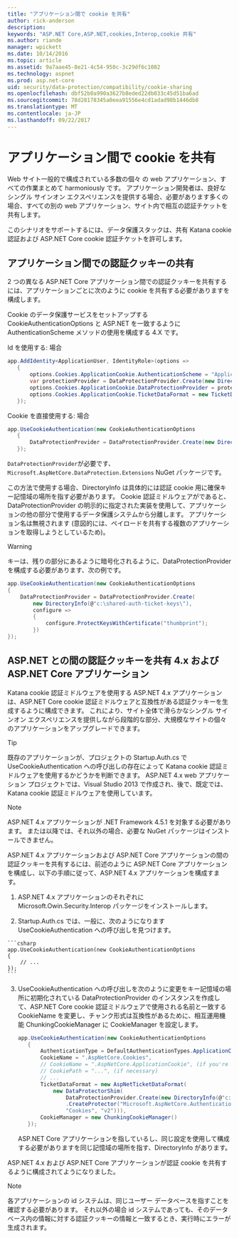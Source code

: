 ```yaml
---
title: "アプリケーション間で cookie を共有"
author: rick-anderson
description: 
keywords: "ASP.NET Core,ASP.NET,cookies,Interop,cookie 共有"
ms.author: riande
manager: wpickett
ms.date: 10/14/2016
ms.topic: article
ms.assetid: 9a7aae45-8e21-4c54-950c-3c29df6c1082
ms.technology: aspnet
ms.prod: asp.net-core
uid: security/data-protection/compatibility/cookie-sharing
ms.openlocfilehash: dbf52b0a990a3627b8eded22db033c45d51ba6ad
ms.sourcegitcommit: 78d28178345a0eea91556e4cd1adad98b1446db8
ms.translationtype: MT
ms.contentlocale: ja-JP
ms.lasthandoff: 09/22/2017
---
```

# <a name="sharing-cookies-between-applications"></a>アプリケーション間で cookie を共有

Web サイト一般的で構成されている多数の個々 の web アプリケーション、すべての作業まとめて harmoniously です。 アプリケーション開発者は、良好なシングル サインオン エクスペリエンスを提供する場合、必要があります多くの場合、すべての別の web アプリケーション、サイト内で相互の認証チケットを共有します。

このシナリオをサポートするには、データ保護スタックは、共有 Katana cookie 認証および ASP.NET Core cookie 認証チケットを許可します。

## <a name="sharing-authentication-cookies-between-applications"></a>アプリケーション間での認証クッキーの共有

2 つの異なる ASP.NET Core アプリケーション間での認証クッキーを共有するには、アプリケーションごとに次のように cookie を共有する必要がありますを構成します。

Cookie のデータ保護サービスをセットアップする CookieAuthenticationOptions と ASP.NET を一致するように AuthenticationScheme メソッドの使用を構成する 4.X です。

Id を使用する: 場合

```csharp
app.AddIdentity<ApplicationUser, IdentityRole>(options =>
   {
       options.Cookies.ApplicationCookie.AuthenticationScheme = "ApplicationCookie";
       var protectionProvider = DataProtectionProvider.Create(new DirectoryInfo(@"c:\shared-auth-ticket-keys\"));
       options.Cookies.ApplicationCookie.DataProtectionProvider = protectionProvider;
       options.Cookies.ApplicationCookie.TicketDataFormat = new TicketDataFormat(protectionProvider.CreateProtector("Microsoft.AspNetCore.Authentication.Cookies.CookieAuthenticationMiddleware", "Cookies", "v2"));
   });
   ```

Cookie を直接使用する: 場合

```csharp
app.UseCookieAuthentication(new CookieAuthenticationOptions
   {
       DataProtectionProvider = DataProtectionProvider.Create(new DirectoryInfo(@"c:\shared-auth-ticket-keys\"))
   });
   ```
   
`DataProtectionProvider`が必要です、 `Microsoft.AspNetCore.DataProtection.Extensions` NuGet パッケージです。

この方法で使用する場合、DirectoryInfo は具体的には認証 cookie 用に確保キー記憶域の場所を指す必要があります。 Cookie 認証ミドルウェアがであると、DataProtectionProvider の明示的に指定された実装を使用して、アプリケーションの他の部分で使用するデータ保護システムから分離します。 アプリケーション名は無視されます (意図的には、ペイロードを共有する複数のアプリケーションを取得しようとしているため)。

>[!WARNING]
>キーは、残りの部分にあるように暗号化されるように、DataProtectionProvider を構成する必要があります、次の例です。
>
>
>  ```csharp
>  app.UseCookieAuthentication(new CookieAuthenticationOptions
>  {
>      DataProtectionProvider = DataProtectionProvider.Create(
>          new DirectoryInfo(@"c:\shared-auth-ticket-keys\"),
>          configure =>
>          {
>              configure.ProtectKeysWithCertificate("thumbprint");
>          })
>  });
>  ```

## <a name="sharing-authentication-cookies-between-aspnet-4x-and-aspnet-core-applications"></a>ASP.NET との間の認証クッキーを共有 4.x および ASP.NET Core アプリケーション

Katana cookie 認証ミドルウェアを使用する ASP.NET 4.x アプリケーションは、ASP.NET Core cookie 認証ミドルウェアと互換性がある認証クッキーを生成するように構成できます。 これにより、サイト全体で滑らかなシングル サインオン エクスペリエンスを提供しながら段階的な部分、大規模なサイトの個々 のアプリケーションをアップグレードできます。

>[!TIP]
> 既存のアプリケーションが、プロジェクトの Startup.Auth.cs で UseCookieAuthentication への呼び出しの存在によって Katana cookie 認証ミドルウェアを使用するかどうかを判断できます。 ASP.NET 4.x web アプリケーション プロジェクトでは、Visual Studio 2013 で作成され、後で、既定では、Katana cookie 認証ミドルウェアを使用しています。

> [!NOTE]
> ASP.NET 4.x アプリケーションが .NET Framework 4.5.1 を対象する必要があります。 または以降では、それ以外の場合、必要な NuGet パッケージはインストールできません。

ASP.NET 4.x アプリケーションおよび ASP.NET Core アプリケーションの間の認証クッキーを共有するには、前述のように ASP.NET Core アプリケーションを構成し、以下の手順に従って、ASP.NET 4.x アプリケーションを構成すます。

1.  ASP.NET 4.x アプリケーションのそれぞれに Microsoft.Owin.Security.Interop パッケージをインストールします。

2.   Startup.Auth.cs では、一般に、次のようになります UseCookieAuthentication への呼び出しを見つけます。

    ```csharp
    app.UseCookieAuthentication(new CookieAuthenticationOptions
    {
        // ...
    });
    ```
    
3.  UseCookieAuthentication への呼び出しを次のように変更をキー記憶域の場所に初期化されている DataProtectionProvider のインスタンスを作成して、ASP.NET Core cookie 認証ミドルウェアで使用される名前と一致する CookieName を変更し、チャンク形式は互換性があるために、相互運用機能 ChunkingCookieManager に CookieManager を設定します。

    ```csharp
    app.UseCookieAuthentication(new CookieAuthenticationOptions
       {
           AuthenticationType = DefaultAuthenticationTypes.ApplicationCookie,
           CookieName = ".AspNetCore.Cookies",
           // CookieName = ".AspNetCore.ApplicationCookie", (if you're using identity)
           // CookiePath = "...", (if necessary)
           // ...
           TicketDataFormat = new AspNetTicketDataFormat(
               new DataProtectorShim(
                   DataProtectionProvider.Create(new DirectoryInfo(@"c:\shared-auth-ticket-keys\"))
                   .CreateProtector("Microsoft.AspNetCore.Authentication.Cookies.CookieAuthenticationMiddleware",
                   "Cookies", "v2"))),
           CookieManager = new ChunkingCookieManager()
       });
       ```
    ASP.NET Core アプリケーションを指しているし、同じ設定を使用して構成する必要がありますを同じ記憶域の場所を指す、DirectoryInfo があります。

ASP.NET 4.x および ASP.NET Core アプリケーションが認証 cookie を共有するように構成されてようになりました。

> [!NOTE]
> 各アプリケーションの id システムは、同じユーザー データベースを指すことを確認する必要があります。 それ以外の場合 id システムであっても、そのデータベース内の情報に対する認証クッキーの情報と一致するとき、実行時にエラーが生成されます。
